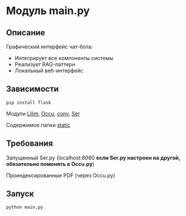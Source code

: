 # Модуль main.py

## Описание
Графический интерфейс чат-бота:
- Интегрирует все компоненты системы
- Реализует RAG-паттерн
- Локальный веб-интерфейс

## Зависимости
```
pip install flask 
```
Модули  <a href="https://github.com/Archibaka/Epstein/tree/main/docs/lilim.md">Lilim</a>, <a href="https://github.com/Archibaka/Epstein/tree/main/docs/occu.md">Occu</a>, <a href="https://github.com/Archibaka/Epstein/tree/main/docs/conv.md">conv</a>, <a href="https://github.com/Archibaka/Epstein/tree/main/docs/ser.md">Ser</a>

Содержимое папки <a href="https://github.com/Archibaka/Epstein/tree/main/static">static</a> 

## Требования
Запущенный Ser.py (localhost:8080 <strong>если Ser.py настроен на другой, обязательно поменять в Occu.py</strong>)

Проиндексированные PDF (через Occu.py)

## Запуск
```
python main.py 
```
